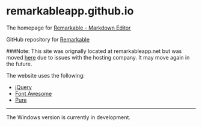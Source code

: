 # remarkableapp.github.io
The homepage for [Remarkable - Markdown Editor ](http://remarkableapp.github.io)

GitHub repository for [Remarkable](https://github.com/jamiemcg/Remarkable/)


###Note:
This site was orignally located at remarkableapp.net but was moved [here](http://remarkableapp.github.io)
due to issues with the hosting company. It may move again in the future.

The website uses the following:
- [jQuery](https://jquery.com/)
- [Font Awesome](http://fortawesome.github.io/Font-Awesome/)
- [Pure](http://purecss.io/)

----

The Windows version is currently in development.